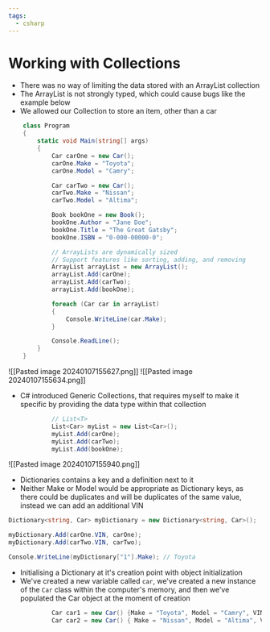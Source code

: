 ```yaml
---
tags:
  - csharp
---
```

# Working with Collections

* There was no way of limiting the data stored with an ArrayList collection
* The ArrayList is not strongly typed, which could cause bugs like the example below
* We allowed our Collection to store an item, other than a car

```c#
    class Program
    {
        static void Main(string[] args)
        {
            Car carOne = new Car();
            carOne.Make = "Toyota";
            carOne.Model = "Camry";

            Car carTwo = new Car();
            carTwo.Make = "Nissan";
            carTwo.Model = "Altima";

            Book bookOne = new Book();
            bookOne.Author = "Jane Doe";
            bookOne.Title = "The Great Gatsby";
            bookOne.ISBN = "0-000-00000-0";

            // ArrayLists are dynamically sized
            // Support features like sorting, adding, and removing
            ArrayList arrayList = new ArrayList();
            arrayList.Add(carOne);
            arrayList.Add(carTwo);
            arrayList.Add(bookOne);

            foreach (Car car in arrayList)
            {
                Console.WriteLine(car.Make);
            }

            Console.ReadLine();
        }
    }
```
![[Pasted image 20240107155627.png]]
![[Pasted image 20240107155634.png]]

* C# introduced Generic Collections, that requires myself to make it specific by providing the data type within that collection

```c#
            // List<T>
            List<Car> myList = new List<Car>();
            myList.Add(carOne);
            myList.Add(carTwo);
            myList.Add(bookOne);
```
![[Pasted image 20240107155940.png]]

* Dictionaries contains a key and a definition next to it
* Neither Make or Model would be appropriate as Dictionary keys, as there could be duplicates and will be duplicates of the same value, instead we can add an additional VIN

```c#
Dictionary<string, Car> myDictionary = new Dictionary<string, Car>();

myDictionary.Add(carOne.VIN, carOne);
myDictionary.Add(carTwo.VIN, carTwo);

Console.WriteLine(myDictionary["1"].Make); // Toyota
```

* Initialising a Dictionary at it's creation point with object initialization
* We've created a new variable called `car`, we've created a new instance of the `Car` class within the computer's memory, and then we've populated the Car object at the moment of creation
```c#
            Car car1 = new Car() {Make = "Toyota", Model = "Camry", VIN = "1" };
            Car car2 = new Car() { Make = "Nissan", Model = "Altima", VIN = "2" };
```








